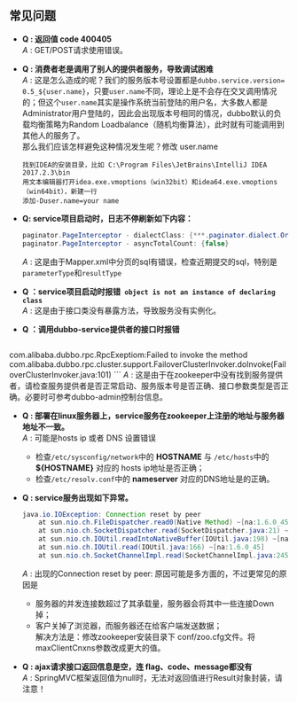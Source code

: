 ## 常见问题    
* **Q : 返回值 code 400405** <br> *A* : GET/POST请求使用错误。
* **Q : 消费者老是调用了别人的提供者服务，导致调试困难**<br> *A* : 这是怎么造成的呢？我们的服务版本号设置都是`dubbo.service.version= 0.5_${user.name}`，只要`user.name`不同，理论上是不会存在交叉调用情况的；但这个`user.name`其实是操作系统当前登陆的用户名，大多数人都是Administrator用户登陆的，因此会出现版本号相同的情况，dubbo默认的负载均衡策略为Random Loadbalance（随机均衡算法），此时就有可能调用到其他人的服务了。<br>那么我们应该怎样避免这种情况发生呢？修改 user.name

    ``` text
    找到IDEA的安装目录，比如 C:\Program Files\JetBrains\IntelliJ IDEA 2017.2.3\bin 
    用文本编辑器打开idea.exe.vmoptions（win32bit）和idea64.exe.vmoptions（win64bit），新建一行
    添加-Duser.name=your name
    ```
* **Q: service项目启动时，日志不停刷新如下内容：**

    ``` java
    paginator.PageInterceptor - dialectClass: {***.paginator.dialect.OracleDialect} 
    paginator.PageInterceptor - asyncTotalCount: {false}  
    ```
    *A* : 这是由于Mapper.xml中分页的sql有错误，检查近期提交的sql，特别是`parameterType`和`resultType`
* **Q ：service项目启动时报错` object is not an instance of declaring class`**<br> *A* : 这是由于接口类没有暴露方法，导致服务没有实例化。
* **Q ：调用dubbo-service提供者的接口时报错**

    ``` java
com.alibaba.dubbo.rpc.RpcExeptiom:Failed to invoke the method
com.alibaba.dubbo.rpc.cluster.support.FailoverClusterInvoker.doInvoke(FailoverClusterInvoker.java:101)
    ```
 *A* : 这是由于在zookeeper中没有找到服务提供者，请检查服务提供者是否正常启动、服务版本号是否正确、接口参数类型是否正确。必要时可参考dubbo-admin控制台信息。
* **Q : 部署在linux服务器上，service服务在zookeeper上注册的地址与服务器地址不一致。** <br>*A* : 可能是hosts ip 或者 DNS 设置错误
    +  检查`/etc/sysconfig/network`中的 **HOSTNAME** 与 `/etc/hosts`中的 **${HOSTNAME}** 对应的 hosts ip地址是否正确；
    +  检查`/etc/resolv.conf`中的 **nameserver** 对应的DNS地址是的正确。
* **Q : service服务出现如下异常。** 

    ``` java
    java.io.IOException: Connection reset by peer
        at sun.nio.ch.FileDispatcher.read0(Native Method) ~[na:1.6.0_45]
        at sun.nio.ch.SocketDispatcher.read(SocketDispatcher.java:21) ~[na:1.6.0_45]
        at sun.nio.ch.IOUtil.readIntoNativeBuffer(IOUtil.java:198) ~[na:1.6.0_45]
        at sun.nio.ch.IOUtil.read(IOUtil.java:166) ~[na:1.6.0_45]
        at sun.nio.ch.SocketChannelImpl.read(SocketChannelImpl.java:245) ~[na:1.6.0_45]
    ```
    *A* : 出现的Connection reset by peer: 原因可能是多方面的，不过更常见的原因是
    +  服务器的并发连接数超过了其承载量，服务器会将其中一些连接Down掉；
    +  客户关掉了浏览器，而服务器还在给客户端发送数据；<br>
    解决方法是：修改zookeeper安装目录下 conf/zoo.cfg文件。将maxClientCnxns参数改成更大的值。
* **Q : ajax请求接口返回信息是空，连 flag、code、message都没有** <br>*A* : SpringMVC框架返回值为null时，无法对返回值进行Result对象封装，请注意！


